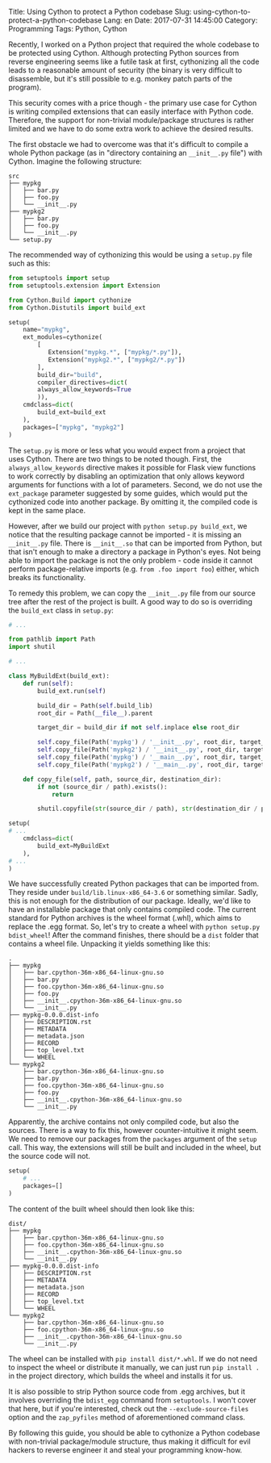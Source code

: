 Title: Using Cython to protect a Python codebase
Slug: using-cython-to-protect-a-python-codebase
Lang: en
Date: 2017-07-31 14:45:00
Category: Programming
Tags: Python, Cython

Recently, I worked on a Python project that required the whole codebase to be
protected using Cython. Although protecting Python sources from reverse
engineering seems like a futile task at first, cythonizing all the code leads to
a reasonable amount of security (the binary is very difficult to disassemble,
but it's still possible to e.g. monkey patch parts of the program).

This security comes with a price though - the primary use case for Cython is
writing compiled extensions that can easily interface with Python code.
Therefore, the support for non-trivial module/package structures is rather
limited and we have to do some extra work to achieve the desired results.

The first obstacle we had to overcome was that it's difficult to compile a whole
Python package (as in "directory containing an `__init__.py` file") with Cython.
Imagine the following structure:

```
src
├── mypkg
│   ├── bar.py
│   ├── foo.py
│   └── __init__.py
├── mypkg2
│   ├── bar.py
│   ├── foo.py
│   └── __init__.py
└── setup.py
```

The recommended way of cythonizing this would be using a `setup.py` file such as
this:

```python
from setuptools import setup
from setuptools.extension import Extension

from Cython.Build import cythonize
from Cython.Distutils import build_ext

setup(
    name="mypkg",
    ext_modules=cythonize(
        [
           Extension("mypkg.*", ["mypkg/*.py"]),
           Extension("mypkg2.*", ["mypkg2/*.py"])
        ],
        build_dir="build",
        compiler_directives=dict(
	    always_allow_keywords=True
        )),
    cmdclass=dict(
        build_ext=build_ext
    ),
    packages=["mypkg", "mypkg2"]
)
```

The `setup.py` is more or less what you would expect from a project that uses
Cython. There are two things to be noted though. First, the
`always_allow_keywords` directive makes it possible for Flask view functions to
work correctly by disabling an optimization that only allows keyword arguments
for functions with a lot of parameters. Second, we do not use the `ext_package`
parameter suggested by some guides, which would put the cythonized code into
another package. By omitting it, the compiled code is kept in the same place.

However, after we build our project with `python setup.py build_ext`, we notice
that the resulting package cannot be imported - it is missing an `__init__.py`
file. There is `__init__.so` that can be imported from Python, but that isn't
enough to make a directory a package in Python's eyes. Not being able to import
the package is not the only problem - code inside it cannot perform
package-relative imports (e.g. `from .foo import foo`) either, which breaks its
functionality.

To remedy this problem, we can copy the `__init__.py` file from our source tree
after the rest of the project is built. A good way to do so is overriding the
`build_ext` class in `setup.py`:

```python
# ...

from pathlib import Path
import shutil

# ...

class MyBuildExt(build_ext):
    def run(self):
        build_ext.run(self)

        build_dir = Path(self.build_lib)
        root_dir = Path(__file__).parent

        target_dir = build_dir if not self.inplace else root_dir

        self.copy_file(Path('mypkg') / '__init__.py', root_dir, target_dir)
        self.copy_file(Path('mypkg2') / '__init__.py', root_dir, target_dir)
        self.copy_file(Path('mypkg') / '__main__.py', root_dir, target_dir)
        self.copy_file(Path('mypkg2') / '__main__.py', root_dir, target_dir)

    def copy_file(self, path, source_dir, destination_dir):
        if not (source_dir / path).exists():
            return

        shutil.copyfile(str(source_dir / path), str(destination_dir / path))

setup(
# ...
    cmdclass=dict(
        build_ext=MyBuildExt
    ),
# ...
)
```

We have successfully created Python packages that can be imported from. They
reside under `build/lib.linux-x86_64-3.6` or something similar. Sadly, this is
not enough for the distribution of our package. Ideally, we'd like to have an
installable package that only contains compiled code. The current standard for
Python archives is the wheel format (.whl), which aims to replace the .egg
format. So, let's try to create a wheel with `python setup.py bdist_wheel`!
After the command finishes, there should be a `dist` folder that contains a
wheel file. Unpacking it yields something like this:

```
.
├── mypkg
│   ├── bar.cpython-36m-x86_64-linux-gnu.so
│   ├── bar.py
│   ├── foo.cpython-36m-x86_64-linux-gnu.so
│   ├── foo.py
│   ├── __init__.cpython-36m-x86_64-linux-gnu.so
│   └── __init__.py
├── mypkg-0.0.0.dist-info
│   ├── DESCRIPTION.rst
│   ├── METADATA
│   ├── metadata.json
│   ├── RECORD
│   ├── top_level.txt
│   └── WHEEL
└── mypkg2
    ├── bar.cpython-36m-x86_64-linux-gnu.so
    ├── bar.py
    ├── foo.cpython-36m-x86_64-linux-gnu.so
    ├── foo.py
    ├── __init__.cpython-36m-x86_64-linux-gnu.so
    └── __init__.py
```

Apparently, the archive contains not only compiled code, but also the sources.
There is a way to fix this, however counter-intuitive it might seem. We need to
remove our packages from the `packages` argument of the `setup` call. This way,
the extensions will still be built and included in the wheel, but the source
code will not.

```python
setup(
    # ...
    packages=[]
)

```

The content of the built wheel should then look like this:

```
dist/
├── mypkg
│   ├── bar.cpython-36m-x86_64-linux-gnu.so
│   ├── foo.cpython-36m-x86_64-linux-gnu.so
│   ├── __init__.cpython-36m-x86_64-linux-gnu.so
│   └── __init__.py
├── mypkg-0.0.0.dist-info
│   ├── DESCRIPTION.rst
│   ├── METADATA
│   ├── metadata.json
│   ├── RECORD
│   ├── top_level.txt
│   └── WHEEL
└── mypkg2
    ├── bar.cpython-36m-x86_64-linux-gnu.so
    ├── foo.cpython-36m-x86_64-linux-gnu.so
    ├── __init__.cpython-36m-x86_64-linux-gnu.so
    └── __init__.py
```

The wheel can be installed with `pip install dist/*.whl`. If we do not need to
inspect the wheel or distribute it manually, we can just run `pip install .` in
the project directory, which builds the wheel and installs it for us.

It is also possible to strip Python source code from .egg archives, but it
involves overriding the `bdist_egg` command from `setuptools`. I won't cover
that here, but if you're interested, check out the `--exclude-source-files`
option and the `zap_pyfiles` method of aforementioned command class.

By following this guide, you should be able to cythonize a Python codebase with
non-trivial package/module structure, thus making it difficult for evil hackers
to reverse engineer it and steal your programming know-how.
